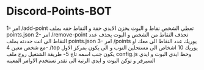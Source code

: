 # Discord-Points-BOT
1- امر /add-point
تعطي الشخص نقاط و البوت يخزن الايدي حقة و النقاط حقه بملف points.json
2- امر /remove-point
تحذف النقاط من الشخص و البوت يحذف عدد النقاط الى انت حددته بملف points.json
3- امر /points
يوريك عدد النقاط الى معك او مع شخص معين
4- /top
يوريك 10 اشخاص الى مستحلين التوب و الى يكون بمركز الاول يكون جنب اسمه تاج
5- طريقة الشتغيل
روح ملف config.js وحط ايدي البوت و ايدي السيرفر و توكن البوت و ايدي الرتبة الى تقدر تستخدم الاوامر المعينه
